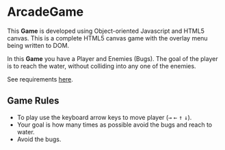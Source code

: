 # ArcadeGame

This **Game** is developed using Object-oriented Javascript and HTML5 canvas. This is a complete HTML5 canvas game with the overlay menu being written to DOM.

In this **Game** you have a Player and Enemies (Bugs). The goal of the player is to reach the water, without colliding into any one of the enemies.

See requirements [here](https://classroom.udacity.com/courses/ud015). 

## Game Rules

- To play use the keyboard arrow keys to move player (<kbd>&rarr;</kbd> <kbd>&larr;</kbd> <kbd>&uarr;</kbd> <kbd>&darr;</kbd>).
- Your goal is how many times as possible avoid the bugs and reach to water.
- Avoid the bugs.
